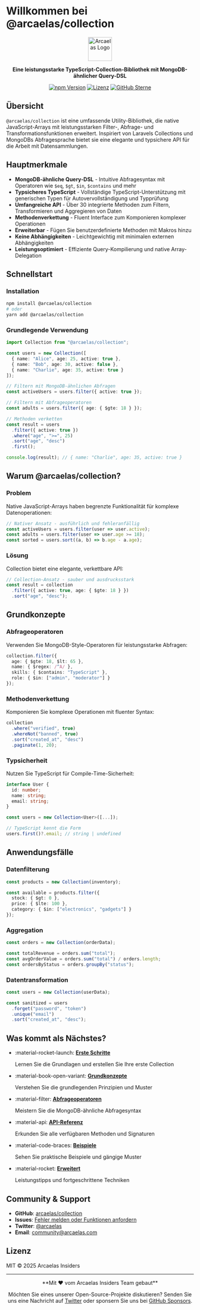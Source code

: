 # Willkommen bei @arcaelas/collection

<div align="center" markdown="1">
  <img src="https://raw.githubusercontent.com/arcaelas/dist/main/logo/svg/64.svg" height="64px" alt="Arcaelas Logo">

  **Eine leistungsstarke TypeScript-Collection-Bibliothek mit MongoDB-ähnlicher Query-DSL**

  [![npm Version](https://img.shields.io/npm/v/@arcaelas/collection.svg)](https://www.npmjs.com/package/@arcaelas/collection)
  [![Lizenz](https://img.shields.io/npm/l/@arcaelas/collection.svg)](https://github.com/arcaelas/collection/blob/main/LICENSE)
  [![GitHub Sterne](https://img.shields.io/github/stars/arcaelas/collection.svg)](https://github.com/arcaelas/collection)
</div>

## Übersicht

`@arcaelas/collection` ist eine umfassende Utility-Bibliothek, die native JavaScript-Arrays mit leistungsstarken Filter-, Abfrage- und Transformationsfunktionen erweitert. Inspiriert von Laravels Collections und MongoDBs Abfragesprache bietet sie eine elegante und typsichere API für die Arbeit mit Datensammlungen.

## Hauptmerkmale

- **MongoDB-ähnliche Query-DSL** - Intuitive Abfragesyntax mit Operatoren wie `$eq`, `$gt`, `$in`, `$contains` und mehr
- **Typsicheres TypeScript** - Vollständige TypeScript-Unterstützung mit generischen Typen für Autovervollständigung und Typprüfung
- **Umfangreiche API** - Über 30 integrierte Methoden zum Filtern, Transformieren und Aggregieren von Daten
- **Methodenverkettung** - Fluent Interface zum Komponieren komplexer Operationen
- **Erweiterbar** - Fügen Sie benutzerdefinierte Methoden mit Makros hinzu
- **Keine Abhängigkeiten** - Leichtgewichtig mit minimalen externen Abhängigkeiten
- **Leistungsoptimiert** - Effiziente Query-Kompilierung und native Array-Delegation

## Schnellstart

### Installation

```bash
npm install @arcaelas/collection
# oder
yarn add @arcaelas/collection
```

### Grundlegende Verwendung

```typescript
import Collection from "@arcaelas/collection";

const users = new Collection([
  { name: "Alice", age: 25, active: true },
  { name: "Bob", age: 30, active: false },
  { name: "Charlie", age: 35, active: true }
]);

// Filtern mit MongoDB-ähnlichen Abfragen
const activeUsers = users.filter({ active: true });

// Filtern mit Abfrageoperatoren
const adults = users.filter({ age: { $gte: 18 } });

// Methoden verketten
const result = users
  .filter({ active: true })
  .where("age", ">=", 25)
  .sort("age", "desc")
  .first();

console.log(result); // { name: "Charlie", age: 35, active: true }
```

## Warum @arcaelas/collection?

### Problem

Native JavaScript-Arrays haben begrenzte Funktionalität für komplexe Datenoperationen:

```javascript
// Nativer Ansatz - ausführlich und fehleranfällig
const activeUsers = users.filter(user => user.active);
const adults = users.filter(user => user.age >= 18);
const sorted = users.sort((a, b) => b.age - a.age);
```

### Lösung

Collection bietet eine elegante, verkettbare API:

```typescript
// Collection-Ansatz - sauber und ausdrucksstark
const result = collection
  .filter({ active: true, age: { $gte: 18 } })
  .sort("age", "desc");
```

## Grundkonzepte

### Abfrageoperatoren

Verwenden Sie MongoDB-Style-Operatoren für leistungsstarke Abfragen:

```typescript
collection.filter({
  age: { $gte: 18, $lt: 65 },
  name: { $regex: /^A/ },
  skills: { $contains: "TypeScript" },
  role: { $in: ["admin", "moderator"] }
});
```

### Methodenverkettung

Komponieren Sie komplexe Operationen mit fluenter Syntax:

```typescript
collection
  .where("verified", true)
  .whereNot("banned", true)
  .sort("created_at", "desc")
  .paginate(1, 20);
```

### Typsicherheit

Nutzen Sie TypeScript für Compile-Time-Sicherheit:

```typescript
interface User {
  id: number;
  name: string;
  email: string;
}

const users = new Collection<User>([...]);

// TypeScript kennt die Form
users.first()?.email; // string | undefined
```

## Anwendungsfälle

### Datenfilterung

```typescript
const products = new Collection(inventory);

const available = products.filter({
  stock: { $gt: 0 },
  price: { $lte: 100 },
  category: { $in: ["electronics", "gadgets"] }
});
```

### Aggregation

```typescript
const orders = new Collection(orderData);

const totalRevenue = orders.sum("total");
const avgOrderValue = orders.sum("total") / orders.length;
const ordersByStatus = orders.groupBy("status");
```

### Datentransformation

```typescript
const users = new Collection(userData);

const sanitized = users
  .forget("password", "token")
  .unique("email")
  .sort("created_at", "desc");
```

## Was kommt als Nächstes?

<div class="grid cards" markdown>

- :material-rocket-launch: **[Erste Schritte](guides/getting-started.de.md)**

    Lernen Sie die Grundlagen und erstellen Sie Ihre erste Collection

- :material-book-open-variant: **[Grundkonzepte](guides/core-concepts.de.md)**

    Verstehen Sie die grundlegenden Prinzipien und Muster

- :material-filter: **[Abfrageoperatoren](guides/query-operators.de.md)**

    Meistern Sie die MongoDB-ähnliche Abfragesyntax

- :material-api: **[API-Referenz](api/collection-class.de.md)**

    Erkunden Sie alle verfügbaren Methoden und Signaturen

- :material-code-braces: **[Beispiele](examples/basic-usage.de.md)**

    Sehen Sie praktische Beispiele und gängige Muster

- :material-rocket: **[Erweitert](advanced/performance.de.md)**

    Leistungstipps und fortgeschrittene Techniken

</div>

## Community & Support

- **GitHub**: [arcaelas/collection](https://github.com/arcaelas/collection)
- **Issues**: [Fehler melden oder Funktionen anfordern](https://github.com/arcaelas/collection/issues)
- **Twitter**: [@arcaelas](https://twitter.com/arcaelas)
- **Email**: [community@arcaelas.com](mailto:community@arcaelas.com)

## Lizenz

MIT © 2025 Arcaelas Insiders

---

<div align="center" markdown="1">
  **Mit ❤️ vom Arcaelas Insiders Team gebaut**

  Möchten Sie eines unserer Open-Source-Projekte diskutieren? Senden Sie uns eine Nachricht auf [Twitter](https://twitter.com/arcaelas) oder sponsern Sie uns bei [GitHub Sponsors](https://github.com/sponsors/arcaelas).
</div>
